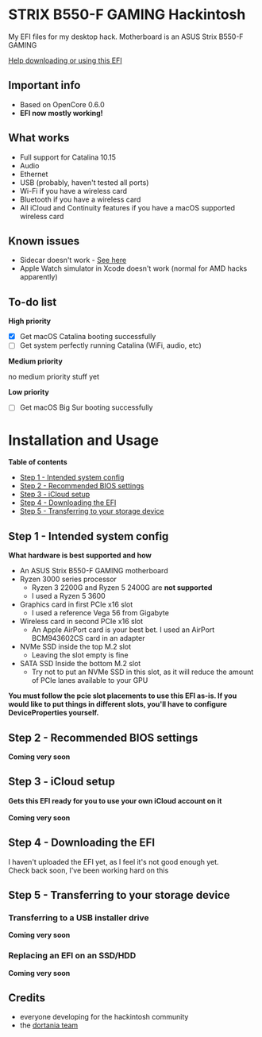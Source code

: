 # STRIX B550-F GAMING Hackintosh
My EFI files for my desktop hack. Motherboard is an ASUS Strix B550-F GAMING

[Help downloading or using this EFI]()

## Important info
- Based on OpenCore 0.6.0
- **EFI now mostly working!**

## What works
- Full support for Catalina 10.15
- Audio
- Ethernet
- USB (probably, haven't tested all ports)
- Wi-Fi if you have a wireless card
- Bluetooth if you have a wireless card
- All iCloud and Continuity features if you have a macOS supported wireless card

## Known issues
- Sidecar doesn't work - [See here](https://github.com/AMD-OSX/bugtracker/issues/1)
- Apple Watch simulator in Xcode doesn't work (normal for AMD hacks apparently)

## To-do list

**High priority**
- [x] Get macOS Catalina booting successfully
- [ ] Get system perfectly running Catalina (WiFi, audio, etc)

**Medium priority**

no medium priority stuff yet

**Low priority**
- [ ] Get macOS Big Sur booting successfully

# Installation and Usage
**Table of contents**
- [Step 1 - Intended system config]()
- [Step 2 - Recommended BIOS settings]()
- [Step 3 - iCloud setup]()
- [Step 4 - Downloading the EFI]()
- [Step 5 - Transferring to your storage device]()

## Step 1 - Intended system config
**What hardware is best supported and how**
- An ASUS Strix B550-F GAMING motherboard
- Ryzen 3000 series processor 
  - Ryzen 3 2200G and Ryzen 5 2400G are **not supported**
  - I used a Ryzen 5 3600
- Graphics card in first PCIe x16 slot
  - I used a reference Vega 56 from Gigabyte
- Wireless card in second PCIe x16 slot
  - An Apple AirPort card is your best bet. I used an AirPort BCM943602CS card in an adapter
- NVMe SSD inside the top M.2 slot
  - Leaving the slot empty is fine
- SATA SSD Inside the bottom M.2 slot
  - Try not to put an NVMe SSD in this slot, as it will reduce the amount of PCIe lanes available to your GPU

**You must follow the pcie slot placements to use this EFI as-is. If you would like to put things in different slots, you'll have to configure DeviceProperties yourself.**

## Step 2 - Recommended BIOS settings
**Coming very soon**

## Step 3 - iCloud setup
**Gets this EFI ready for you to use your own iCloud account on it**\
\
**Coming very soon**

## Step 4 - Downloading the EFI
I haven't uploaded the EFI yet, as I feel it's not good enough yet.\
Check back soon, I've been working hard on this

## Step 5 - Transferring to your storage device
### Transferring to a USB installer drive
**Coming very soon**

### Replacing an EFI on an SSD/HDD
**Coming very soon**

## Credits
- everyone developing for the hackintosh community
- the [dortania team](https://github.com/orgs/dortania/people)

